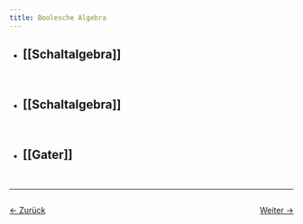 ```yaml
---
title: Boolesche Algebra
---
```



- ## [[Schaltalgebra]]
    <br>
- ## [[Schaltalgebra]]
    <br>
- ## [[Gater]]
    <br>
<hr>

<div style="display: flex; justify-content: space-between;">

  <a href="Semester 1/Technische Informatik 1">← Zurück</a>

  <a href="Grundlegende Regeln">Weiter →</a>

</div>